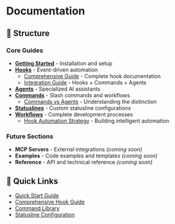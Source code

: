 # Documentation

## 📁 Structure

### Core Guides
- **[Getting Started](./getting-started/)** - Installation and setup
- **[Hooks](./hooks/)** - Event-driven automation
  - [Comprehensive Guide](./hooks/comprehensive-guide.md) - Complete hook documentation
  - [Integration Guide](./hooks/integration-guide.md) - Hooks + Commands + Agents
- **[Agents](./agents/)** - Specialized AI assistants
- **[Commands](./commands/)** - Slash commands and workflows
  - [Commands vs Agents](./commands/commands-vs-agents.md) - Understanding the distinction
- **[Statuslines](./statuslines/)** - Custom statusline configurations
- **[Workflows](./workflows/)** - Complete development processes
  - [Hook Automation Strategy](./workflows/hook-automation-strategy.md) - Building intelligent automation

### Future Sections
- **MCP Servers** - External integrations *(coming soon)*
- **Examples** - Code examples and templates *(coming soon)*
- **Reference** - API and technical reference *(coming soon)*

## 🚀 Quick Links

- [Quick Start Guide](./getting-started/README.md)
- [Comprehensive Hook Guide](./hooks/comprehensive-guide.md)
- [Command Library](./commands/README.md)
- [Statusline Configuration](./statuslines/complete-guide.md)